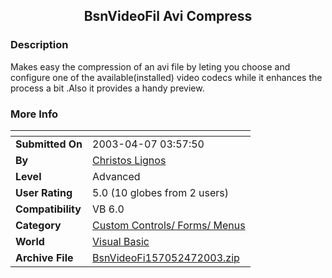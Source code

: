 ﻿<div align="center">

## BsnVideoFil Avi Compress


</div>

### Description

Makes easy the compression of an avi file by leting you choose and configure one of the available(installed) video codecs while it enhances the process a bit .Also it provides a handy preview.
 
### More Info
 


<span>             |<span>
---                |---
**Submitted On**   |2003-04-07 03:57:50
**By**             |[Christos Lignos](https://github.com/Planet-Source-Code/PSCIndex/blob/master/ByAuthor/christos-lignos.md)
**Level**          |Advanced
**User Rating**    |5.0 (10 globes from 2 users)
**Compatibility**  |VB 6\.0
**Category**       |[Custom Controls/ Forms/  Menus](https://github.com/Planet-Source-Code/PSCIndex/blob/master/ByCategory/custom-controls-forms-menus__1-4.md)
**World**          |[Visual Basic](https://github.com/Planet-Source-Code/PSCIndex/blob/master/ByWorld/visual-basic.md)
**Archive File**   |[BsnVideoFi157052472003\.zip](https://github.com/Planet-Source-Code/christos-lignos-bsnvideofil-avi-compress__1-44574/archive/master.zip)








